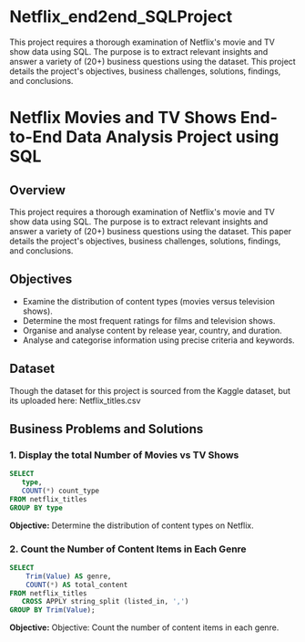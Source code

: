 # Netflix_end2end_SQLProject
This project requires a thorough examination of Netflix's movie and TV show data using SQL. The purpose is to extract relevant insights and answer a variety of (20+) business questions using the dataset. This project details the project's objectives, business challenges, solutions, findings, and conclusions. 


# Netflix Movies and TV Shows End-to-End Data Analysis Project using SQL
 
## Overview
This project requires a thorough examination of Netflix's movie and TV show data using SQL. The purpose is to extract relevant insights and answer a variety of (20+) business questions using the dataset. This paper details the project's objectives, business challenges, solutions, findings, and conclusions.
 
## Objectives
 
- Examine the distribution of content types (movies versus television shows).
- Determine the most frequent ratings for films and television shows.
- Organise and analyse content by release year, country, and duration.
- Analyse and categorise information using precise criteria and keywords.
 
## Dataset
 
Though the dataset for this project is sourced from the Kaggle dataset, but its uploaded here: Netflix_titles.csv
 
 
## Business Problems and Solutions
 
### 1. Display the total Number of Movies vs TV Shows
 
```sql
SELECT 
   type,
   COUNT(*) count_type
FROM netflix_titles
GROUP BY type
```
 
**Objective:** Determine the distribution of content types on Netflix.
 
 
### 2. Count the Number of Content Items in Each Genre
 
```sql
SELECT 
	Trim(Value) AS genre,  
	COUNT(*) AS total_content  
FROM netflix_titles
   CROSS APPLY string_split (listed_in, ',') 
GROUP BY Trim(Value);
```
 
**Objective:** Objective: Count the number of content items in each genre.
